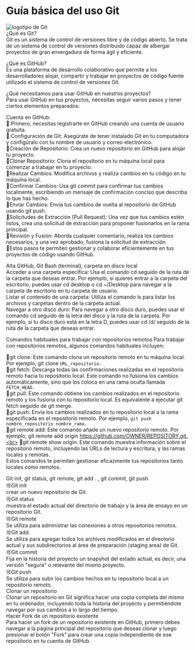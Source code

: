 # Guía básica del uso Git
![logotipo de Git](https://imgs.search.brave.com/R-cvEl8_gLFrgtnUfcTIwCcKWVaZuLAETrS_fgpuQ-g/rs:fit:860:0:0:0/g:ce/aHR0cHM6Ly9pbWFn/ZXMuaWNvbi1pY29u/cy5jb20vMjQxNS9Q/TkcvOTYvZ2l0X3Bs/YWluX3dvcmRtYXJr/X2xvZ29faWNvbl8x/NDY1MDgucG5n)<br>
¿Qué es Git?<br>
Git es un sistema de control de versiones libre y de código abierto. Se trata de un sistema de control de versiones distribuido capaz de albergar proyectos de gran envergadura de forma ágil y eficiente.

¿Qué es GitHub?<br>
Es una plataforma de desarrollo colaborativo que permite a los desarrolladores alojar, compartir y trabajar en proyectos de código fuente utilizado el sistema de control de versiones Git.

¿Qué necesitamos para usar GitHub en nuestros proyectos?<br>
Para usar GitHub en tus proyectos, necesitas seguir varios pasos y tener ciertos elementos preparados:

Cuenta en GitHub: <br>
🥇:Primero, necesitas registrarte en GitHub creando una cuenta de usuario gratuita.<br>
🥇:Configuración de Git: Asegúrate de tener instalado Git en tu computadora y configúralo con tu nombre de usuario y correo electrónico.<br>
🥇Creación de Repositorio: Crea un nuevo repositorio en GitHub para alojar tu proyecto.<br>
🥇Clonar Repositorio: Clona el repositorio en tu máquina local para comenzar a trabajar en tu proyecto.<br>
🥇Realizar Cambios: Modifica archivos y realiza cambios en tu código en tu máquina local.<br>
🥇Confirmar Cambios: Usa git commit para confirmar tus cambios localmente, escribiendo un mensaje de confirmación conciso que describa lo que has hecho.<br>
🥇Enviar Cambios: Envía tus cambios de vuelta al repositorio de GitHub usando git push.<br>
🥇Solicitudes de Extracción (Pull Request): Una vez que tus cambios estén listos, crea una solicitud de extracción para proponer fusionarlos en la rama principal.<br>
🥇Revisión y Fusión: Aborda cualquier comentario, realiza los cambios necesarios, y una vez aprobado, fusiona la solicitud de extracción.<br>
🥇Estos pasos te permiten gestionar y colaborar eficientemente en tus proyectos de código usando GitHub.<br>

 Alta GitHub, Git Bash (terminal), carpeta en disco local <br> 
Acceder a una carpeta específica: Usa el comando cd seguido de la ruta de la carpeta que deseas entrar. Por ejemplo, si quieres entrar a la carpeta del escritorio, puedes usar cd desktop o cd ~/Desktop para navegar a la carpeta de escritorio en tu carpeta de usuario.<br>
Listar el contenido de una carpeta: Utiliza el comando ls para listar los archivos y carpetas dentro de la carpeta actual.<br>
Navegar a otro disco duro: Para navegar a otro disco duro, puedes usar el comando cd seguido de la letra del disco y la ruta de la carpeta. Por ejemplo, si tu disco duro está en la letra D, puedes usar cd /d/ seguido de la ruta de la carpeta que deseas entrar.<br>

Comandos habituales para trabajar con repositorios remotos 
Para trabajar con repositorios remotos, algunos comandos habituales incluyen:

🥈git clone: Este comando clona un repositorio remoto en tu máquina local. Por ejemplo, git clone ```URL_repositorio.``` <br>
🥈git fetch: Descarga todas las confirmaciones realizadas en el repositorio remoto hacia tu repositorio local. Este comando no fusiona los cambios automáticamente, sino que los coloca en una rama oculta llamada ```FETCH_HEAD.``` <br>
🥈git pull: Este comando obtiene los cambios realizados en el repositorio remoto y los fusiona con tu repositorio local. Es equivalente a ejecutar git fetch seguido de git merge. <br>
🥈git push: Envía los cambios realizados en tu repositorio local a la rama especificada en el repositorio remoto. Por ejemplo, ```git push nombre_repositorio nombre_rama.```<br>
🥈git remote add: Este comando añade un nuevo repositorio remoto. Por ejemplo, git remote add origin https://github.com/OWNER/REPOSITORY.git.<br>
🥈git remote show origin: Este comando muestra información sobre el repositorio remoto, incluyendo las URLs de lectura y escritura, y las ramas locales y remotas.<br>
Estos comandos te permiten gestionar eficazmente tus repositorios tanto locales como remotos.

Git init, git status,  git remote, git add . , git commit, git push  <br>
🉑Git init <br>
crear un nuevo repositorio de Git.  <br>
🉑Git status  <br>
muestra el estado actual del directorio de trabajo y la área de ensayo en un repositorio Git.  <br>
🉑Git remote  <br>
 Se utiliza para administrar las conexiones a otros repositorios remotos. <br>
🉑Git add. <br>
 Se utiliza para agregar todos los archivos modificados en el directorio actual y sus subdirectorios al área de preparación (staging area) de Git.  <br>
🉑Git commit <br>
Fija en la historia del proyecto un snapshot del estado actual, es decir, una versión "segura" o relevante del mismo proyecto. <br>
🉑Git push  <br>
 Se utiliza para subir los cambios hechos en tu repositorio local a un repositorio remoto.  <br>
Clonar un repositorio  <br>
Clonar un repositorio en Git significa hacer una copia completa del mismo en tu ordenador, incluyendo toda la historia del proyecto y permitiéndote navegar por sus cambios a lo largo del tiempo. <br>
Hacer Fork de un repositorio existente <br>
Para hacer un fork de un repositorio existente en GitHub, primero debes navegar a la página principal del repositorio que deseas clonar y luego presionar el botón "Fork" para crear una copia independiente de ese repositorio en tu cuenta de GitHub. <br>

